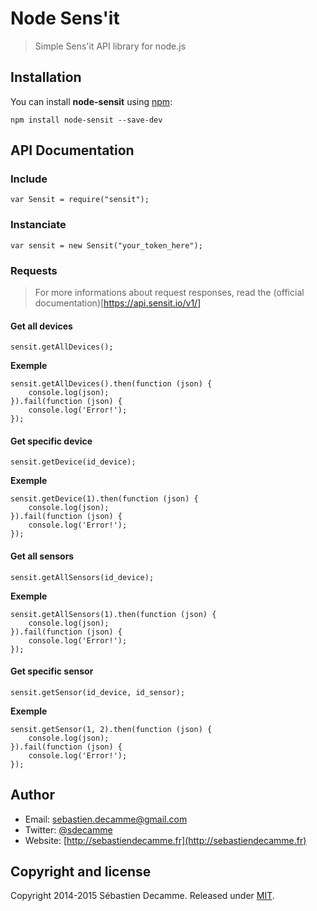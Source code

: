 # Node Sens'it
> Simple Sens'it API library for node.js

## Installation

You can install **node-sensit** using [npm](https://www.npmjs.com/):

```
npm install node-sensit --save-dev
```


## API Documentation

### Include

```
var Sensit = require("sensit");
```

### Instanciate

```
var sensit = new Sensit("your_token_here");
```

### Requests

> For more informations about request responses, read the (official documentation)[https://api.sensit.io/v1/]

#### Get all devices

```
sensit.getAllDevices();
```

__Exemple__

```
sensit.getAllDevices().then(function (json) {
	console.log(json);
}).fail(function (json) {
	console.log('Error!');
});
```

#### Get specific device

```
sensit.getDevice(id_device);
```

__Exemple__

```
sensit.getDevice(1).then(function (json) {
	console.log(json);
}).fail(function (json) {
	console.log('Error!');
});
```

#### Get all sensors

```
sensit.getAllSensors(id_device);
```

__Exemple__

```
sensit.getAllSensors(1).then(function (json) {
	console.log(json);
}).fail(function (json) {
	console.log('Error!');
});
```

#### Get specific sensor

```
sensit.getSensor(id_device, id_sensor);
```

__Exemple__

```
sensit.getSensor(1, 2).then(function (json) {
	console.log(json);
}).fail(function (json) {
	console.log('Error!');
});
```

## Author

* Email: [sebastien.decamme@gmail.com](mailto:sebastien.decamme@gmail.com)
* Twitter: [@sdecamme](https://twitter.com/sdecamme)
* Website: [http://sebastiendecamme.fr](http://sebastiendecamme.fr)


## Copyright and license

Copyright 2014-2015 Sébastien Decamme. Released under [MIT](http://opensource.org/licenses/MIT).